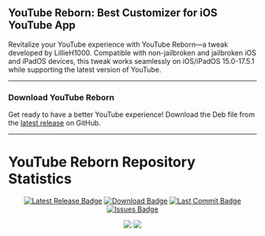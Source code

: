 ## YouTube Reborn: Best Customizer for iOS YouTube App

Revitalize your YouTube experience with YouTube Reborn—a tweak developed by LillieH1000. Compatible with non-jailbroken and jailbroken iOS and iPadOS devices, this tweak works seamlessly on iOS/iPadOS 15.0-17.5.1 while supporting the latest version of YouTube.

-----

### Download YouTube Reborn

Get ready to have a better YouTube experience! Download the Deb file from the [latest release](https://github.com/arichorn/YouTube-Reborn/releases/latest/) on GitHub.

-----

# YouTube Reborn Repository Statistics

<p align="center">
    <a href="https://github.com/arichornlover/YouTube-Reborn-v5/releases/latest"><img src="https://custom-icon-badges.demolab.com/github/v/release/arichornlover/YouTube-Reborn-v5?logo=youtube&color=%23ff0000&label=Latest%20Release" alt="Latest Release Badge"></img></a>
    <a href="https://github.com/arichornlover/YouTube-Reborn-v5/releases/latest"><img src="https://img.shields.io/github/downloads/arichornlover/YouTube-Reborn-v5/total?color=%23ff0000&label=Downloads&logo=cloudsmith&logoColor=white" alt="Download Badge"></img></a>
    <a href="https://github.com/arichornlover/YouTube-Reborn-v5/commit"><img src="https://custom-icon-badges.demolab.com/github/last-commit/arichornlover/YouTube-Reborn-v5?logo=history&logoColor=white&color=%23ff0000&label=Last%20Commit" alt="Last Commit Badge"></img></a>
    <a href="https://github.com/arichornlover/YouTube-Reborn-v5/issues"><img src="https://custom-icon-badges.demolab.com/github/issues-raw/arichornlover/YouTube-Reborn-v5?logo=issue-opened&logoColor=white&color=%23ff0000&label=Issues" alt="Issues Badge"></img</a>
</p>

<p align="center">
<a href="https://github.com/arichornlover/YouTube-Reborn-v5/stargazers"><img src="https://custom-icon-badges.demolab.com/github/stars/arichornlover/YouTube-Reborn-v5?style=flat&logo=star&logoColor=white&color=%23ff0000&label=Stars"></a>
<a href="https://github.com/arichornlover/YouTube-Reborn-v5/network/members"><img src="https://custom-icon-badges.demolab.com/github/forks/arichornlover/YouTube-Reborn-v5?style=flat&logo=github&logoColor=white&color=%23ff0000&label=Forks"></a>
</p>
